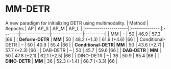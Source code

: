 # MM-DETR
A new paradigm for initializing DETR using multimodality.
| Method              | #epochs        |   AP    | AP_S          | AP_M           |    AP_L   |
|---------------------|:--------------:|:-------:|:-------------:|:--------------:|:---------:|
| MM                  | –              |   50    | 46.9          | 57.3           |66         |
| **Deform-DETR**     | **MM**         |   50    | 48.2 (+1.3)   | 61.9 (+4.6)    |66         |
| Conditional-DETR    | –              |   50    | 40.9          | 55.4           |66         |
| **Conditional-DETR**| **MM**         |   50    | 43.6 (+2.7)   | 57.7 (+2.3)    |66         |
| DAB-DETR            | –              |   50    | 45.7          | 59.6           |66         |
| **DAB-DETR**        | **MM**         |   50    | 47.8 (+2.1)   | 62.1 (+2.5)    |66         |
| DINO-DETR           | –              |   36    | 50.9          | 65.4           |66         |
| **DINO-DETR**       | **MM**         |   36    | 52.3 (+1.4)   | 68.7 (+3.3)    |66         |



